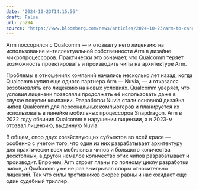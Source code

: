 ```yaml
---
date: "2024-10-23T14:15:56"
draft: False
url: /5294
source: "https://www.bloomberg.com/news/articles/2024-10-23/arm-to-cancel-qualcomm-chip-design-license-in-escalation-of-feud"
---
```


Arm поссорился с Qualcomm — и отозвал у него лицензию на использование интеллектуальной собственности Arm в дизайне микропроцессоров. Практически это означает, что Qualcomm теряет возможность проектировать и производить чипы на архитектуре Arm. 

Проблемы в отношениях компаний начались несколько лет назад, когда Qualcomm купил еще одного партнера Arm — Nuvia, — и отказался возобновлять его лицензию на новых условиях. Qualcomm уверяет, что условия лицензии позволяли продолжать её использовать даже в случае покупки компании. Разработки Nuvia стали основной дизайна чипов Qualcomm для персональных компьютеров и планируется их использовать в линейке мобильных процессоров Snapdragon. Arm в 2022 году обвинил Qualcomm в нарушении лицензии, а в 2023-м отозвал лицензию, выданную Nuvia. 

В общем, спор двух хозяйствующих субъектов во всей красе — особенно с учетом того, что один из них разрабатывает архитектуру для практически всех мобильных чипов и большого количества десктопных, а другой немалое количество этих чипов разрабатывает и производит. Впрочем, Arm строит планы по полному циклу разработки чипов, а Qualcomm уже не раз выигрывал споры относительно лицензий. Так что силы противников скорее равны и нас ожидает  еще один судебный триллер.
